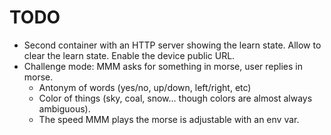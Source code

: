 # TODO

* Second container with an HTTP server showing the learn state. Allow to clear
  the learn state. Enable the device public URL.
* Challenge mode: MMM asks for something in morse, user replies in morse.
    * Antonym of words (yes/no, up/down, left/right, etc)
    * Color of things (sky, coal, snow... though colors are almost always
      ambiguous).
    * The speed MMM plays the morse is adjustable with an env var.

